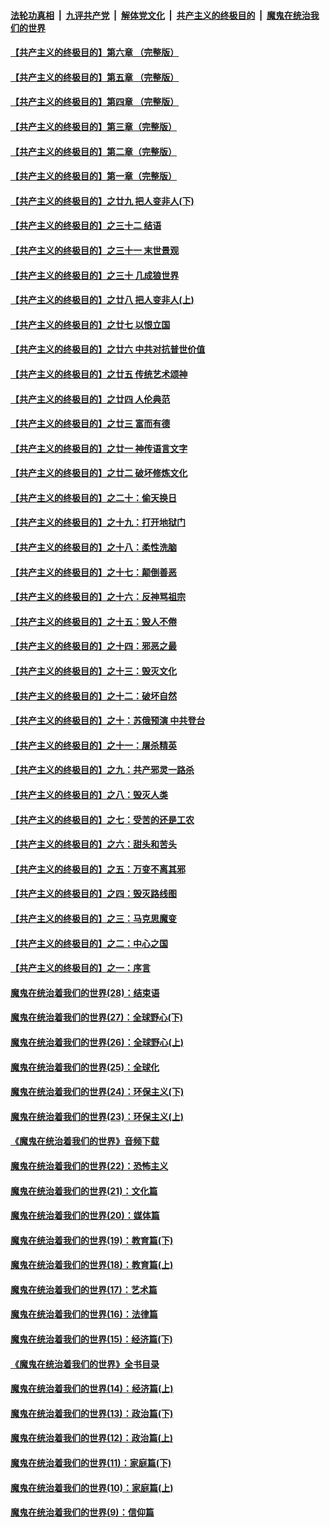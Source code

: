 ####  [法轮功真相](../../../../basic/blob/master/README.md?t=04201814) &nbsp;|&nbsp; [九评共产党](../../../../9ping.md/blob/master/README.md?t=04201814) &nbsp;|&nbsp; [解体党文化](../../../../jtdwh.md/blob/master/README.md?t=04201814)  &nbsp;|&nbsp; [共产主义的终极目的](../../../../gczydzjmd.md/blob/master/README.md?t=04201814) &nbsp;|&nbsp; [魔鬼在统治我们的世界](../../../../mgztzwmdsj.md/blob/master/README.md?t=04201814) 

#### [【共产主义的终极目的】第六章 （完整版）](../pages/nsc422/n11428913.md?t=04201814) 

#### [【共产主义的终极目的】第五章 （完整版）](../pages/nsc422/n11428912.md?t=04201814) 

#### [【共产主义的终极目的】第四章 （完整版）](../pages/nsc422/n11428907.md?t=04201814) 

#### [【共产主义的终极目的】第三章（完整版）](../pages/nsc422/n11428848.md?t=04201814) 

#### [【共产主义的终极目的】第二章（完整版）](../pages/nsc422/n11428831.md?t=04201814) 

#### [【共产主义的终极目的】第一章（完整版）](../pages/nsc422/n11417651.md?t=04201814) 

#### [【共产主义的终极目的】之廿九 把人变非人(下)](../pages/nsc422/n11344140.md?t=04201814) 

#### [【共产主义的终极目的】之三十二 结语](../pages/nsc422/n11360535.md?t=04201814) 

#### [【共产主义的终极目的】之三十一 末世景观](../pages/nsc422/n11351129.md?t=04201814) 

#### [【共产主义的终极目的】之三十 几成狼世界](../pages/nsc422/n11348280.md?t=04201814) 

#### [【共产主义的终极目的】之廿八 把人变非人(上)](../pages/nsc422/n11340492.md?t=04201814) 

#### [【共产主义的终极目的】之廿七 以恨立国](../pages/nsc422/n11336944.md?t=04201814) 

#### [【共产主义的终极目的】之廿六 中共对抗普世价值](../pages/nsc422/n11324785.md?t=04201814) 

#### [【共产主义的终极目的】之廿五 传统艺术颂神](../pages/nsc422/n11296396.md?t=04201814) 

#### [【共产主义的终极目的】之廿四 人伦典范](../pages/nsc422/n11296397.md?t=04201814) 

#### [【共产主义的终极目的】之廿三 富而有德](../pages/nsc422/n11283598.md?t=04201814) 

#### [【共产主义的终极目的】之廿一 神传语言文字](../pages/nsc422/n11263265.md?t=04201814) 

#### [【共产主义的终极目的】之廿二 破坏修炼文化](../pages/nsc422/n11245728.md?t=04201814) 

#### [【共产主义的终极目的】之二十：偷天换日](../pages/nsc422/n11238846.md?t=04201814) 

#### [【共产主义的终极目的】之十九：打开地狱门](../pages/nsc422/n11206376.md?t=04201814) 

#### [【共产主义的终极目的】之十八：柔性洗脑](../pages/nsc422/n11199994.md?t=04201814) 

#### [【共产主义的终极目的】之十七：颠倒善恶](../pages/nsc422/n11179782.md?t=04201814) 

#### [【共产主义的终极目的】之十六：反神骂祖宗](../pages/nsc422/n11166798.md?t=04201814) 

#### [【共产主义的终极目的】之十五：毁人不倦](../pages/nsc422/n11166792.md?t=04201814) 

#### [【共产主义的终极目的】之十四：邪恶之最](../pages/nsc422/n11150249.md?t=04201814) 

#### [【共产主义的终极目的】之十三：毁灭文化](../pages/nsc422/n11135227.md?t=04201814) 

#### [【共产主义的终极目的】之十二：破坏自然](../pages/nsc422/n11135214.md?t=04201814) 

#### [【共产主义的终极目的】之十：苏俄预演 中共登台](../pages/nsc422/n11118424.md?t=04201814) 

#### [【共产主义的终极目的】之十一：屠杀精英](../pages/nsc422/n11118442.md?t=04201814) 

#### [【共产主义的终极目的】之九：共产邪灵一路杀](../pages/nsc422/n11114139.md?t=04201814) 

#### [【共产主义的终极目的】之八：毁灭人类](../pages/nsc422/n11108503.md?t=04201814) 

#### [【共产主义的终极目的】之七：受苦的还是工农](../pages/nsc422/n11101809.md?t=04201814) 

#### [【共产主义的终极目的】之六：甜头和苦头](../pages/nsc422/n11096971.md?t=04201814) 

#### [【共产主义的终极目的】之五：万变不离其邪](../pages/nsc422/n11091285.md?t=04201814) 

#### [【共产主义的终极目的】之四：毁灭路线图](../pages/nsc422/n11086284.md?t=04201814) 

#### [【共产主义的终极目的】之三：马克思魔变](../pages/nsc422/n11061941.md?t=04201814) 

#### [【共产主义的终极目的】之二：中心之国](../pages/nsc422/n11047728.md?t=04201814) 

#### [【共产主义的终极目的】之一：序言](../pages/nsc422/n11086077.md?t=04201814) 

#### [魔鬼在统治着我们的世界(28)：结束语](../pages/nsc422/n10936246.md?t=04201814) 

#### [魔鬼在统治着我们的世界(27)：全球野心(下)](../pages/nsc422/n10928319.md?t=04201814) 

#### [魔鬼在统治着我们的世界(26)：全球野心(上)](../pages/nsc422/n10900318.md?t=04201814) 

#### [魔鬼在统治着我们的世界(25)：全球化](../pages/nsc422/n10788205.md?t=04201814) 

#### [魔鬼在统治着我们的世界(24)：环保主义(下)](../pages/nsc422/n10695307.md?t=04201814) 

#### [魔鬼在统治着我们的世界(23)：环保主义(上)](../pages/nsc422/n10688613.md?t=04201814) 

#### [《魔鬼在统治着我们的世界》音频下载](../pages/nsc422/n10635553.md?t=04201814) 

#### [魔鬼在统治着我们的世界(22)：恐怖主义](../pages/nsc422/n10614727.md?t=04201814) 

#### [魔鬼在统治着我们的世界(21)：文化篇](../pages/nsc422/n10597706.md?t=04201814) 

#### [魔鬼在统治着我们的世界(20)：媒体篇](../pages/nsc422/n10586579.md?t=04201814) 

#### [魔鬼在统治着我们的世界(19)：教育篇(下)](../pages/nsc422/n10564808.md?t=04201814) 

#### [魔鬼在统治着我们的世界(18)：教育篇(上)](../pages/nsc422/n10526970.md?t=04201814) 

#### [魔鬼在统治着我们的世界(17)：艺术篇](../pages/nsc422/n10499093.md?t=04201814) 

#### [魔鬼在统治着我们的世界(16)：法律篇](../pages/nsc422/n10485969.md?t=04201814) 

#### [魔鬼在统治着我们的世界(15)：经济篇(下)](../pages/nsc422/n10469975.md?t=04201814) 

#### [《魔鬼在统治着我们的世界》全书目录](../pages/nsc422/n10464261.md?t=04201814) 

#### [魔鬼在统治着我们的世界(14)：经济篇(上)](../pages/nsc422/n10457370.md?t=04201814) 

#### [魔鬼在统治着我们的世界(13)：政治篇(下)](../pages/nsc422/n10448270.md?t=04201814) 

#### [魔鬼在统治着我们的世界(12)：政治篇(上)](../pages/nsc422/n10444576.md?t=04201814) 

#### [魔鬼在统治着我们的世界(11)：家庭篇(下)](../pages/nsc422/n10440961.md?t=04201814) 

#### [魔鬼在统治着我们的世界(10)：家庭篇(上)](../pages/nsc422/n10435448.md?t=04201814) 

#### [魔鬼在统治着我们的世界(9)：信仰篇](../pages/nsc422/n10432159.md?t=04201814) 

